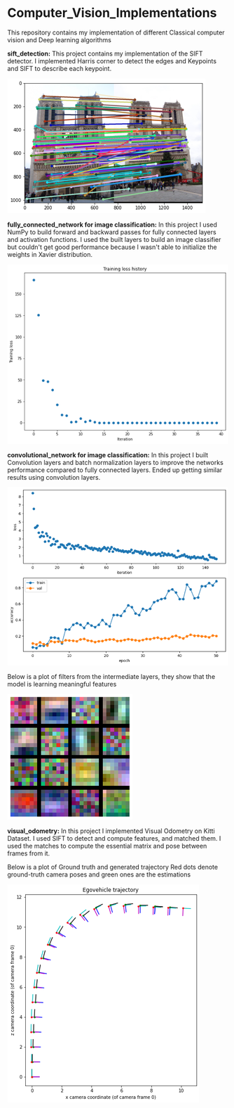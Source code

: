 # Computer_Vision_Implementations

 This repository contains my implementation of different Classical computer vision and Deep learning algorithms

**sift_detection:** This project contains my implementation of the SIFT detector. I implemented Harris corner to detect the edges and Keypoints and SIFT to describe each keypoint.

 ![Notredame SIFT detections](sift_detection/results/notredame.png)

**fully_connected_network for image classification:** In this project I used NumPy to build forward and backward passes for fully connected layers and activation functions. I used the built layers to build an image classifier but couldn't get good performance because I wasn't able to initialize the weights in Xavier distribution.

![Training loss saturated after 10 epochs](fully_connected_network/results/training_loss.png)

**convolutional_network for image classification:** In this project I built Convolution layers and batch normalization layers to improve the networks performance compared to fully connected layers. Ended up getting similar results using convolution layers.

![Training seems overfitted](convolutional_network/results/training_loss.png)

Below is a plot of filters from the intermediate layers, they show that the model is learning meaningful features

![Filters from intermediate layers](convolutional_network/results/filters.png)

**visual_odometry:** In this project I implemented Visual Odometry on Kitti Dataset. I used SIFT to detect and compute features, and matched them. I used the matches to compute the essential matrix and pose between frames from it.

Below is a plot of Ground truth and generated trajectory
Red dots denote ground-truth camera poses and green ones are the estimations

![Trajectory and ground truth](visual_odometry/results/trajectory_and_gt.png)
